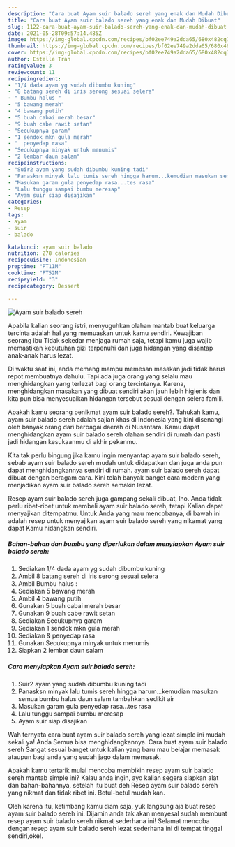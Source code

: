 ```yaml
---
description: "Cara buat Ayam suir balado sereh yang enak dan Mudah Dibuat"
title: "Cara buat Ayam suir balado sereh yang enak dan Mudah Dibuat"
slug: 1122-cara-buat-ayam-suir-balado-sereh-yang-enak-dan-mudah-dibuat
date: 2021-05-28T09:57:14.485Z
image: https://img-global.cpcdn.com/recipes/bf02ee749a2dda65/680x482cq70/ayam-suir-balado-sereh-foto-resep-utama.jpg
thumbnail: https://img-global.cpcdn.com/recipes/bf02ee749a2dda65/680x482cq70/ayam-suir-balado-sereh-foto-resep-utama.jpg
cover: https://img-global.cpcdn.com/recipes/bf02ee749a2dda65/680x482cq70/ayam-suir-balado-sereh-foto-resep-utama.jpg
author: Estelle Tran
ratingvalue: 3
reviewcount: 11
recipeingredient:
- "1/4 dada ayam yg sudah dibumbu kuning"
- "8 batang sereh di iris serong sesuai selera"
- " Bumbu halus "
- "5 bawang merah"
- "4 bawang putih"
- "5 buah cabai merah besar"
- "9 buah cabe rawit setan"
- "Secukupnya garam"
- "1 sendok mkn gula merah"
- "  penyedap rasa"
- "Secukupnya minyak untuk menumis"
- "2 lembar daun salam"
recipeinstructions:
- "Suir2 ayam yang sudah dibumbu kuning tadi"
- "Panasksn minyak lalu tumis sereh hingga harum...kemudian masukan semua bumbu halus daun salam tambahkan sedikit air"
- "Masukan garam gula penyedap rasa...tes rasa"
- "Lalu tunggu sampai bumbu meresap"
- "Ayam suir siap disajikan"
categories:
- Resep
tags:
- ayam
- suir
- balado

katakunci: ayam suir balado 
nutrition: 278 calories
recipecuisine: Indonesian
preptime: "PT11M"
cooktime: "PT52M"
recipeyield: "3"
recipecategory: Dessert

---
```



![Ayam suir balado sereh](https://img-global.cpcdn.com/recipes/bf02ee749a2dda65/680x482cq70/ayam-suir-balado-sereh-foto-resep-utama.jpg)

Apabila kalian seorang istri, menyuguhkan olahan mantab buat keluarga tercinta adalah hal yang memuaskan untuk kamu sendiri. Kewajiban seorang ibu Tidak sekedar menjaga rumah saja, tetapi kamu juga wajib memastikan kebutuhan gizi terpenuhi dan juga hidangan yang disantap anak-anak harus lezat.

Di waktu  saat ini, anda memang mampu memesan masakan jadi tidak harus repot membuatnya dahulu. Tapi ada juga orang yang selalu mau menghidangkan yang terlezat bagi orang tercintanya. Karena, menghidangkan masakan yang dibuat sendiri akan jauh lebih higienis dan kita pun bisa menyesuaikan hidangan tersebut sesuai dengan selera famili. 



Apakah kamu seorang penikmat ayam suir balado sereh?. Tahukah kamu, ayam suir balado sereh adalah sajian khas di Indonesia yang kini disenangi oleh banyak orang dari berbagai daerah di Nusantara. Kamu dapat menghidangkan ayam suir balado sereh olahan sendiri di rumah dan pasti jadi hidangan kesukaanmu di akhir pekanmu.

Kita tak perlu bingung jika kamu ingin menyantap ayam suir balado sereh, sebab ayam suir balado sereh mudah untuk didapatkan dan juga anda pun dapat menghidangkannya sendiri di rumah. ayam suir balado sereh dapat dibuat dengan beragam cara. Kini telah banyak banget cara modern yang menjadikan ayam suir balado sereh semakin lezat.

Resep ayam suir balado sereh juga gampang sekali dibuat, lho. Anda tidak perlu ribet-ribet untuk membeli ayam suir balado sereh, tetapi Kalian dapat menyajikan ditempatmu. Untuk Anda yang mau mencobanya, di bawah ini adalah resep untuk menyajikan ayam suir balado sereh yang nikamat yang dapat Kamu hidangkan sendiri.

<!--inarticleads1-->

##### Bahan-bahan dan bumbu yang diperlukan dalam menyiapkan Ayam suir balado sereh:

1. Sediakan 1/4 dada ayam yg sudah dibumbu kuning
1. Ambil 8 batang sereh di iris serong sesuai selera
1. Ambil  Bumbu halus :
1. Sediakan 5 bawang merah
1. Ambil 4 bawang putih
1. Gunakan 5 buah cabai merah besar
1. Gunakan 9 buah cabe rawit setan
1. Sediakan Secukupnya garam
1. Sediakan 1 sendok mkn gula merah
1. Sediakan  &amp; penyedap rasa
1. Gunakan Secukupnya minyak untuk menumis
1. Siapkan 2 lembar daun salam




<!--inarticleads2-->

##### Cara menyiapkan Ayam suir balado sereh:

1. Suir2 ayam yang sudah dibumbu kuning tadi
1. Panasksn minyak lalu tumis sereh hingga harum...kemudian masukan semua bumbu halus daun salam tambahkan sedikit air
1. Masukan garam gula penyedap rasa...tes rasa
1. Lalu tunggu sampai bumbu meresap
1. Ayam suir siap disajikan




Wah ternyata cara buat ayam suir balado sereh yang lezat simple ini mudah sekali ya! Anda Semua bisa menghidangkannya. Cara buat ayam suir balado sereh Sangat sesuai banget untuk kalian yang baru mau belajar memasak ataupun bagi anda yang sudah jago dalam memasak.

Apakah kamu tertarik mulai mencoba membikin resep ayam suir balado sereh mantab simple ini? Kalau anda ingin, ayo kalian segera siapkan alat dan bahan-bahannya, setelah itu buat deh Resep ayam suir balado sereh yang nikmat dan tidak ribet ini. Betul-betul mudah kan. 

Oleh karena itu, ketimbang kamu diam saja, yuk langsung aja buat resep ayam suir balado sereh ini. Dijamin anda tak akan menyesal sudah membuat resep ayam suir balado sereh nikmat sederhana ini! Selamat mencoba dengan resep ayam suir balado sereh lezat sederhana ini di tempat tinggal sendiri,oke!.


